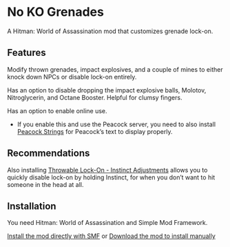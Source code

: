 # No KO Grenades

A Hitman: World of Assassination mod that customizes grenade lock-on.

## Features

Modify thrown grenades, impact explosives, and a couple of mines to either knock down NPCs or disable lock-on entirely.

Has an option to disable dropping the impact explosive balls, Molotov, Nitroglycerin, and Octane Booster. Helpful for clumsy fingers.

Has an option to enable online use.

-   If you enable this and use the Peacock server, you need to also install [Peacock Strings](https://github.com/thepeacockproject/peacock-strings "Peacock Strings") for Peacock’s text to display properly.

## Recommendations

Also installing [Throwable Lock-On - Instinct Adjustments](https://www.nexusmods.com/hitman3/mods/738 "Throwable Lock-On - Instinct Adjustments") allows you to quickly disable lock-on by holding Instinct, for when you don’t want to hit someone in the head at all.

## Installation

You need Hitman: World of Assassination and Simple Mod Framework.

[Install the mod directly with SMF](https://hitman-resources.netlify.app/smf-install-link/https://github.com/VoodooHillbilly/h3-no-ko-grenades/releases/latest/download/mod.framework.zip) or [Download the mod to install manually](https://github.com/VoodooHillbilly/h3-no-ko-grenades/releases/latest/download/mod.framework.zip)

